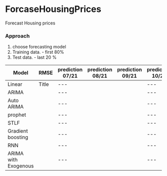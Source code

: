 # ForcaseHousingPrices
Forecast  Housing prices



###  Approach

1.  choose forecasting model
2.  Training data.  - first 80%
3.  Test data. -  last 20 %


| Model | RMSE | prediction 07/21|prediction 08/21|prediction 09/21|prediction 10/21|
| --- | ----------- | --- | ---| ---|---|
| Linear | Title | --- || |---|
| ARIMA |  | --- || |---|
| Auto ARIMA |  | --- || |---|
| prophet |  | --- || |---|
| STLF |  | --- | | |---|
| Gradient boosting |  | --- || |---|
| RNN |  | --- || |---|
| ARIMA  with Exogenous|  | --- || |---|
